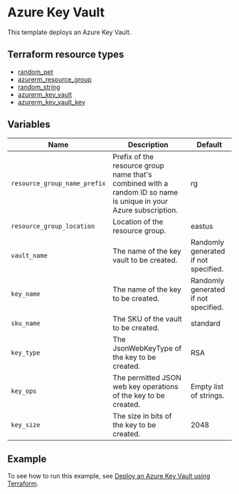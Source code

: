 # Azure Key Vault

This template deploys an Azure Key Vault.

## Terraform resource types

- [random_pet](https://registry.terraform.io/providers/hashicorp/random/latest/docs/resources/pet)
- [azurerm_resource_group](https://registry.terraform.io/providers/hashicorp/azurerm/latest/docs/resources/resource_group)
- [random_string](https://registry.terraform.io/providers/hashicorp/random/latest/docs/resources/string)
- [azurerm_key_vault](https://registry.terraform.io/providers/hashicorp/azurerm/latest/docs/resources/key_vault)
- [azurerm_key_vault_key](https://registry.terraform.io/providers/hashicorp/azurerm/latest/docs/resources/key_vault_key)

## Variables

| Name | Description | Default |
|-|-|-|
| `resource_group_name_prefix` | Prefix of the resource group name that's combined with a random ID so name is unique in your Azure subscription. | rg |
| `resource_group_location` | Location of the resource group. | eastus |
| `vault_name` | The name of the key vault to be created. | Randomly generated if not specified. |
| `key_name` | The name of the key to be created. | Randomly generated if not specified. |
| `sku_name` | The SKU of the vault to be created. | standard |
| `key_type` | The JsonWebKeyType of the key to be created. | RSA |
| `key_ops` | The permitted JSON web key operations of the key to be created. | Empty list of strings. |
| `key_size` | The size in bits of the key to be created. | 2048 |

## Example

To see how to run this example, see [Deploy an Azure Key Vault using Terraform](https://learn.microsoft.com/azure/key-vault-get-started-bicep).